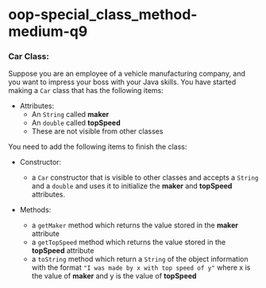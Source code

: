 # oop-special_class_method-medium-q9

### Car Class:

Suppose you are an employee of a vehicle manufacturing company, and you want to impress your boss with your Java skills. You have started making a `Car` class that has the following items:

- Attributes:
    - An `String` called **maker**
    - An `double` called **topSpeed**
    - These are not visible from other classes

You need to add the following items to finish the class:

- Constructor:
    - a `Car` constructor that is visible to other classes and accepts a `String` and a `double` and uses it to initialize the
      **maker** and **topSpeed** attributes.

- Methods:
    - a `getMaker` method which returns the value stored in the **maker** attribute
    - a `getTopSpeed` method which returns the value stored in the **topSpeed** attribute
    - a `toString` method which return a `String` of the object information with the format
      `"I was made by x with top speed of y"` where x is the value of **maker** and y is the value of **topSpeed**
